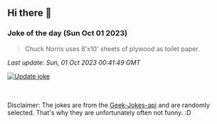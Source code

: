 ## Hi there 👋

### Joke of the day (Sun Oct 01 2023)
<!-- joke -->
>Chuck Norris uses 8'x10' sheets of plywood as toilet paper.
<!-- /joke -->

*Last update: Sun, 01 Oct 2023 00:41:49 GMT*

[![Update joke](https://github.com/nclskfm/nclskfm/actions/workflows/joke.yml/badge.svg)](https://github.com/nclskfm/nclskfm/actions/workflows/joke.yml)

<br><br>
Disclaimer: The jokes are from the [Geek-Jokes-api](https://github.com/sameerkumar18/geek-joke-api) and are randomly selected. That's why they are unfortunately often not funny. :D
